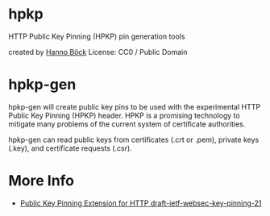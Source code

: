 hpkp
====

HTTP Public Key Pinning (HPKP) pin generation tools

created by [Hanno Böck](http://hboeck.de)
License: CC0 / Public Domain

hpkp-gen
========

hpkp-gen will create public key pins to be used with the experimental
HTTP Public Key Pinning (HPKP) header. HPKP is a promising technology
to mitigate many problems of the current system of certificate
authorities.

hpkp-gen can read public keys from certificates (.crt or .pem),
private keys (.key), and certificate requests (.csr).

More Info
=========

* [Public Key Pinning Extension for HTTP draft-ietf-websec-key-pinning-21](https://tools.ietf.org/html/draft-ietf-websec-key-pinning-20)
